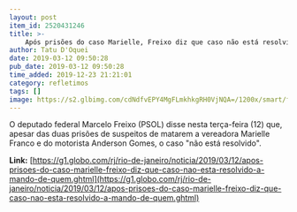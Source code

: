 ```yaml
---
layout: post
item_id: 2520431246
title: >-
    Após prisões do caso Marielle, Freixo diz que caso não está resolvido: 'A mando de quem?'
author: Tatu D'Oquei
date: 2019-03-12 09:50:28
pub_date: 2019-03-12 09:50:28
time_added: 2019-12-23 21:21:01
category: refletimos
tags: []
image: https://s2.glbimg.com/cdNdfvEPY4MgFLmkhkgRH0VjNQA=/1200x/smart/filters:cover():strip_icc()/s04.video.glbimg.com/x720/7448163.jpg
---
```


O deputado federal Marcelo Freixo (PSOL) disse nesta terça-feira (12) que, apesar das duas prisões de suspeitos de matarem a vereadora Marielle Franco e do motorista Anderson Gomes, o caso "não está resolvido".

**Link:** [https://g1.globo.com/rj/rio-de-janeiro/noticia/2019/03/12/apos-prisoes-do-caso-marielle-freixo-diz-que-caso-nao-esta-resolvido-a-mando-de-quem.ghtml](https://g1.globo.com/rj/rio-de-janeiro/noticia/2019/03/12/apos-prisoes-do-caso-marielle-freixo-diz-que-caso-nao-esta-resolvido-a-mando-de-quem.ghtml)

